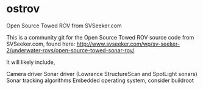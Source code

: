 # ostrov
Open Source Towed ROV from SVSeeker.com


This is a community git for the Open Source Towed ROV source code from SVSeeker.com, found here:
http://www.svseeker.com/wp/sv-seeker-2/underwater-rovs/open-source-towed-sonar-rov/

It will likely include, 

Camera driver
Sonar driver  (Lowrance StructureScan and SpotLight sonars)
Sonar tracking algorithms
Embedded operating system, consider buildroot


